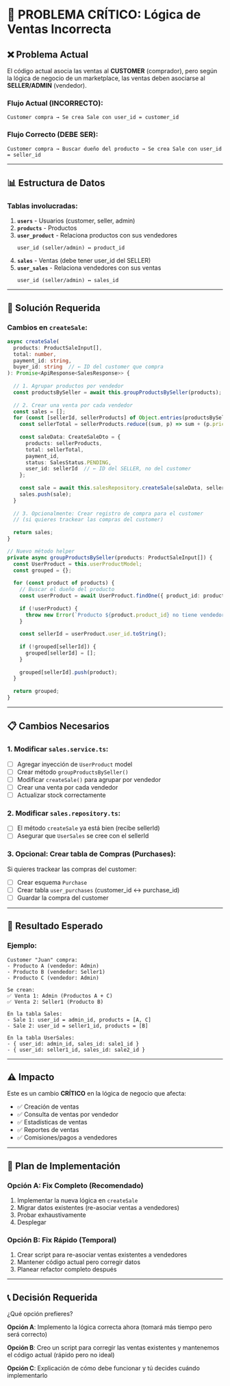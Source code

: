 # 🚨 PROBLEMA CRÍTICO: Lógica de Ventas Incorrecta

## ❌ Problema Actual

El código actual asocia las ventas al **CUSTOMER** (comprador), pero según la lógica de negocio de un marketplace, las ventas deben asociarse al **SELLER/ADMIN** (vendedor).

### Flujo Actual (INCORRECTO):
```
Customer compra → Se crea Sale con user_id = customer_id
```

### Flujo Correcto (DEBE SER):
```
Customer compra → Buscar dueño del producto → Se crea Sale con user_id = seller_id
```

---

## 📊 Estructura de Datos

### Tablas involucradas:

1. **`users`** - Usuarios (customer, seller, admin)
2. **`products`** - Productos
3. **`user_product`** - Relaciona productos con sus vendedores
   ```
   user_id (seller/admin) ↔ product_id
   ```
4. **`sales`** - Ventas (debe tener user_id del SELLER)
5. **`user_sales`** - Relaciona vendedores con sus ventas
   ```
   user_id (seller/admin) ↔ sales_id
   ```

---

## 🔧 Solución Requerida

### Cambios en `createSale`:

```typescript
async createSale(
  products: ProductSaleInput[],
  total: number,
  payment_id: string,
  buyer_id: string  // ← ID del customer que compra
): Promise<ApiResponse<SalesResponse>> {
  
  // 1. Agrupar productos por vendedor
  const productsBySeller = await this.groupProductsBySeller(products);
  
  // 2. Crear una venta por cada vendedor
  const sales = [];
  for (const [sellerId, sellerProducts] of Object.entries(productsBySeller)) {
    const sellerTotal = sellerProducts.reduce((sum, p) => sum + (p.price * p.quantity), 0);
    
    const saleData: CreateSaleDto = {
      products: sellerProducts,
      total: sellerTotal,
      payment_id,
      status: SalesStatus.PENDING,
      user_id: sellerId  // ← ID del SELLER, no del customer
    };
    
    const sale = await this.salesRepository.createSale(saleData, sellerId);
    sales.push(sale);
  }
  
  // 3. Opcionalmente: Crear registro de compra para el customer
  // (si quieres trackear las compras del customer)
  
  return sales;
}

// Nuevo método helper
private async groupProductsBySeller(products: ProductSaleInput[]) {
  const UserProduct = this.userProductModel;
  const grouped = {};
  
  for (const product of products) {
    // Buscar el dueño del producto
    const userProduct = await UserProduct.findOne({ product_id: product.product_id });
    
    if (!userProduct) {
      throw new Error(`Producto ${product.product_id} no tiene vendedor asignado`);
    }
    
    const sellerId = userProduct.user_id.toString();
    
    if (!grouped[sellerId]) {
      grouped[sellerId] = [];
    }
    
    grouped[sellerId].push(product);
  }
  
  return grouped;
}
```

---

## 📋 Cambios Necesarios

### 1. Modificar `sales.service.ts`:
- [ ] Agregar inyección de `UserProduct` model
- [ ] Crear método `groupProductsBySeller()`
- [ ] Modificar `createSale()` para agrupar por vendedor
- [ ] Crear una venta por cada vendedor
- [ ] Actualizar stock correctamente

### 2. Modificar `sales.repository.ts`:
- [ ] El método `createSale` ya está bien (recibe sellerId)
- [ ] Asegurar que `UserSales` se cree con el sellerId

### 3. Opcional: Crear tabla de Compras (Purchases):
Si quieres trackear las compras del customer:
- [ ] Crear esquema `Purchase`
- [ ] Crear tabla `user_purchases` (customer_id ↔ purchase_id)
- [ ] Guardar la compra del customer

---

## 🎯 Resultado Esperado

### Ejemplo:
```
Customer "Juan" compra:
- Producto A (vendedor: Admin)
- Producto B (vendedor: Seller1)
- Producto C (vendedor: Admin)

Se crean:
✅ Venta 1: Admin (Productos A + C)
✅ Venta 2: Seller1 (Producto B)

En la tabla Sales:
- Sale 1: user_id = admin_id, products = [A, C]
- Sale 2: user_id = seller1_id, products = [B]

En la tabla UserSales:
- { user_id: admin_id, sales_id: sale1_id }
- { user_id: seller1_id, sales_id: sale2_id }
```

---

## ⚠️ Impacto

Este es un cambio **CRÍTICO** en la lógica de negocio que afecta:
- ✅ Creación de ventas
- ✅ Consulta de ventas por vendedor
- ✅ Estadísticas de ventas
- ✅ Reportes de ventas
- ✅ Comisiones/pagos a vendedores

---

## 🚀 Plan de Implementación

### Opción A: Fix Completo (Recomendado)
1. Implementar la nueva lógica en `createSale`
2. Migrar datos existentes (re-asociar ventas a vendedores)
3. Probar exhaustivamente
4. Desplegar

### Opción B: Fix Rápido (Temporal)
1. Crear script para re-asociar ventas existentes a vendedores
2. Mantener código actual pero corregir datos
3. Planear refactor completo después

---

## 📞 Decisión Requerida

¿Qué opción prefieres?

**Opción A**: Implemento la lógica correcta ahora (tomará más tiempo pero será correcto)

**Opción B**: Creo un script para corregir las ventas existentes y mantenemos el código actual (rápido pero no ideal)

**Opción C**: Explicación de cómo debe funcionar y tú decides cuándo implementarlo
